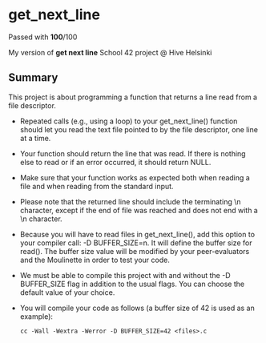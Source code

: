 # get_next_line

Passed with **100**/100

My version of **get next line** School 42 project @ Hive Helsinki

## Summary

This project is about programming a function that returns a line read from a file descriptor.

- Repeated calls (e.g., using a loop) to your get_next_line() function should let you read the text file pointed to by the file descriptor, one line at a time.
- Your function should return the line that was read. If there is nothing else to read or if an error occurred, it should return NULL.
- Make sure that your function works as expected both when reading a file and when reading from the standard input.
- Please note that the returned line should include the terminating \n character, except if the end of file was reached and does not end with a \n character.
- Because you will have to read files in get_next_line(), add this option to your compiler call: -D BUFFER_SIZE=n. It will define the buffer size for read(). The buffer size value will be modified by your peer-evaluators and the Moulinette in order to test your code.
- We must be able to compile this project with and without the -D BUFFER_SIZE flag in addition to the usual flags. You can choose the default value of your choice.
- You will compile your code as follows (a buffer size of 42 is used as an example):

  `cc -Wall -Wextra -Werror -D BUFFER_SIZE=42 <files>.c`
